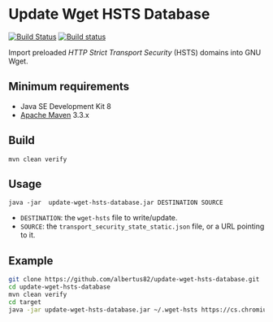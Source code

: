 # Update Wget HSTS Database

[![Build Status](https://travis-ci.org/albertus82/update-wget-hsts-database.svg?branch=master)](https://travis-ci.org/albertus82/update-wget-hsts-database)
[![Build status](https://ci.appveyor.com/api/projects/status/github/albertus82/update-wget-hsts-database?branch=master&svg=true)](https://ci.appveyor.com/project/albertus82/update-wget-hsts-database)

Import preloaded *HTTP Strict Transport Security* (HSTS) domains into GNU Wget.

## Minimum requirements

* Java SE Development Kit 8
* [Apache Maven](https://maven.apache.org) 3.3.x

## Build

`mvn clean verify`

## Usage

`java -jar  update-wget-hsts-database.jar DESTINATION SOURCE`

* `DESTINATION`: the `wget-hsts` file to write/update.
* `SOURCE`: the `transport_security_state_static.json` file, or a URL pointing to it.

## Example

```sh
git clone https://github.com/albertus82/update-wget-hsts-database.git
cd update-wget-hsts-database
mvn clean verify
cd target
java -jar update-wget-hsts-database.jar ~/.wget-hsts https://cs.chromium.org/codesearch/f/chromium/src/net/http/transport_security_state_static.json
```
